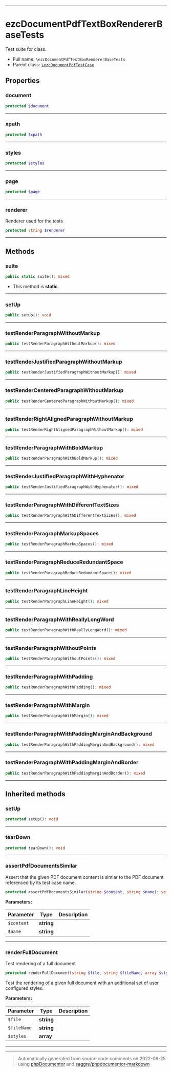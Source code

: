 ***

# ezcDocumentPdfTextBoxRendererBaseTests

Test suite for class.



* Full name: `\ezcDocumentPdfTextBoxRendererBaseTests`
* Parent class: [`\ezcDocumentPdfTestCase`](./ezcDocumentPdfTestCase.md)



## Properties


### document



```php
protected $document
```






***

### xpath



```php
protected $xpath
```






***

### styles



```php
protected $styles
```






***

### page



```php
protected $page
```






***

### renderer

Renderer used for the tests

```php
protected string $renderer
```






***

## Methods


### suite



```php
public static suite(): mixed
```



* This method is **static**.







***

### setUp



```php
public setUp(): void
```











***

### testRenderParagraphWithoutMarkup



```php
public testRenderParagraphWithoutMarkup(): mixed
```











***

### testRenderJustifiedParagraphWithoutMarkup



```php
public testRenderJustifiedParagraphWithoutMarkup(): mixed
```











***

### testRenderCenteredParagraphWithoutMarkup



```php
public testRenderCenteredParagraphWithoutMarkup(): mixed
```











***

### testRenderRightAlignedParagraphWithoutMarkup



```php
public testRenderRightAlignedParagraphWithoutMarkup(): mixed
```











***

### testRenderParagraphWithBoldMarkup



```php
public testRenderParagraphWithBoldMarkup(): mixed
```











***

### testRenderJustifiedParagraphWithHyphenator



```php
public testRenderJustifiedParagraphWithHyphenator(): mixed
```











***

### testRenderParagraphWithDifferentTextSizes



```php
public testRenderParagraphWithDifferentTextSizes(): mixed
```











***

### testRenderParagraphMarkupSpaces



```php
public testRenderParagraphMarkupSpaces(): mixed
```











***

### testRenderParagraphReduceRedundantSpace



```php
public testRenderParagraphReduceRedundantSpace(): mixed
```











***

### testRenderParagraphLineHeight



```php
public testRenderParagraphLineHeight(): mixed
```











***

### testRenderParagraphWithReallyLongWord



```php
public testRenderParagraphWithReallyLongWord(): mixed
```











***

### testRenderParagraphWithoutPoints



```php
public testRenderParagraphWithoutPoints(): mixed
```











***

### testRenderParagraphWithPadding



```php
public testRenderParagraphWithPadding(): mixed
```











***

### testRenderParagraphWithMargin



```php
public testRenderParagraphWithMargin(): mixed
```











***

### testRenderParagraphWithPaddingMarginAndBackground



```php
public testRenderParagraphWithPaddingMarginAndBackground(): mixed
```











***

### testRenderParagraphWithPaddingMarginAndBorder



```php
public testRenderParagraphWithPaddingMarginAndBorder(): mixed
```











***


## Inherited methods


### setUp



```php
protected setUp(): void
```











***

### tearDown



```php
protected tearDown(): void
```











***

### assertPdfDocumentsSimilar

Assert that the given PDF document content is simlar to the
PDF document referenced by its test case name.

```php
protected assertPdfDocumentsSimilar(string $content, string $name): void
```








**Parameters:**

| Parameter | Type | Description |
|-----------|------|-------------|
| `$content` | **string** |  |
| `$name` | **string** |  |




***

### renderFullDocument

Test rendering of a full document

```php
protected renderFullDocument(string $file, string $fileName, array $styles = array()): void
```

Test the rendering of a given full document with an
additional set of user configured styles.






**Parameters:**

| Parameter | Type | Description |
|-----------|------|-------------|
| `$file` | **string** |  |
| `$fileName` | **string** |  |
| `$styles` | **array** |  |




***


***
> Automatically generated from source code comments on 2022-06-25 using [phpDocumentor](http://www.phpdoc.org/) and [saggre/phpdocumentor-markdown](https://github.com/Saggre/phpDocumentor-markdown)

